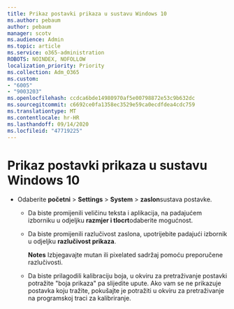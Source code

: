 ```yaml
---
title: Prikaz postavki prikaza u sustavu Windows 10
ms.author: pebaum
author: pebaum
manager: scotv
ms.audience: Admin
ms.topic: article
ms.service: o365-administration
ROBOTS: NOINDEX, NOFOLLOW
localization_priority: Priority
ms.collection: Adm_O365
ms.custom:
- "6005"
- "9003203"
ms.openlocfilehash: ccdca6bde14980970af5e00798872e53c9b632dc
ms.sourcegitcommit: c6692ce0fa1358ec3529e59ca0ecdfdea4cdc759
ms.translationtype: MT
ms.contentlocale: hr-HR
ms.lasthandoff: 09/14/2020
ms.locfileid: "47719225"
---
```

# <a name="view-display-settings-in-windows-10"></a>Prikaz postavki prikaza u sustavu Windows 10

- Odaberite **početni**   >  **Settings**   >  **System**  >  **zaslon**sustava postavke.
    -  Da biste promijenili veličinu teksta i aplikacija, na padajućem izborniku u odjeljku  **razmjer i tlocrt**odaberite mogućnost.
    - Da biste promijenili razlučivost zaslona, upotrijebite padajući izbornik u odjeljku **razlučivost prikaza**.
     
      **Notes** Izbjegavajte mutan ili pixelated sadržaj pomoću preporučene razlučivosti.
    - Da biste prilagodili kalibraciju boja, u okviru za pretraživanje postavki potražite "boja prikaza" pa slijedite upute. Ako vam se ne prikazuje postavka koju tražite, pokušajte je potražiti u okviru za pretraživanje na programskoj traci za kalibriranje.